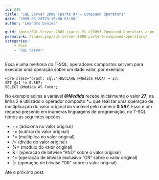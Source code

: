 ```yaml
---
id: 249
title: 'SQL Server 2008 (parte 9) – Compound Operators'
date: '2009-03-26T23:19:00-03:00'
author: 'Leandro Daniel'

guid: /post/SQL-Server-2008-(parte-9)-e28093-Compound-Operators.aspx
permalink: /index.php/sql-server-2008-parte-9-compound-operators/
categories:
    - Post
    - 'SQL Server'
---
```


Essa é uma melhoria do T-SQL, operadores compostos servem para executar uma operação sobre um dado valor, por exemplo:

```
<pre class="brush: sql;">DECLARE @Medida FLOAT = 27;
SET @x1 *= 0.567;
SELECT @Medida AS Fator;
```

No exemplo acima a variável ***@Medida*** recebe inicialmente o valor ***27***, na linha 2 é utilizado o operador composto ***\*=*** que realizar uma operação de multiplicação do valor original da variável pelo número ***0.567***. Esse é um recurso presente em inúmeras linguagens de programação, no T-SQL temos as seguintes opções:

- += (adiciona no valor original)
- -= (subtrai do valor original)
- \*= (multiplica no valor original)
- /= (divide do valor original)
- %= (modulo do valor original)
- &amp;= (operação de bitwise “AND” sobre o valor original)
- ^= (operação de bitwise exclusivo “OR” sobre o valor original)
- |= (operação de bitwise “OR” sobre o valor original)

Até o próximo post.